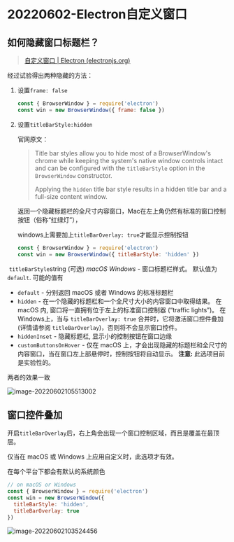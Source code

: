 # 20220602-Electron自定义窗口



## 如何隐藏窗口标题栏？

> [自定义窗口 | Electron (electronjs.org)](https://www.electronjs.org/zh/docs/latest/tutorial/window-customization#create-frameless-windows)

经过试验得出两种隐藏的方法：

1. 设置`frame: false`

   ```js
   const { BrowserWindow } = require('electron')
   const win = new BrowserWindow({ frame: false })
   ```

2. 设置`titleBarStyle:hidden`

   官网原文：

   > Title bar styles allow you to hide most of a BrowserWindow's chrome while keeping the system's native window controls intact and can be configured with the `titleBarStyle` option in the `BrowserWindow` constructor.
   >
   > Applying the `hidden` title bar style results in a hidden title bar and a full-size content window.

   返回一个隐藏标题栏的全尺寸内容窗口，Mac在左上角仍然有标准的窗口控制按钮（俗称“红绿灯”），

   windows上需要加上`titleBarOverlay: true`才能显示控制按钮

   ```js
   const { BrowserWindow } = require('electron')
   const win = new BrowserWindow({ titleBarStyle: 'hidden' })
   ```

​	`titleBarStyle`string (可选) *macOS* *Windows* - 窗口标题栏样式。 默认值为 `default`. 可能的值有

- `default` - 分别返回 macOS 或者 Windows 的标准标题栏
- `hidden` - 在一个隐藏的标题栏和一个全尺寸大小的内容窗口中取得结果。 在 macOS 内, 窗口将一直拥有位于左上的标准窗口控制器 (“traffic lights”)。 在 Windows上，当与 `titleBarOverlay: true` 合并时，它将激活窗口控件叠加(详情请参阅 `titleBarOverlay`)，否则将不会显示窗口控件。
- `hiddenInset` - 隐藏标题栏, 显示小的控制按钮在窗口边缘
- `customButtonsOnHover` - 仅在 macOS 上，才会出现隐藏的标题栏和全尺寸的内容窗口，当在窗口左上部悬停时，控制按钮将自动显示。 **注意:** 此选项目前是实验性的。

两者的效果一致

![image-20220602105513002](https://s2.loli.net/2022/06/02/EOdky6pSPQtqN4g.png)

## 窗口控件叠加

开启`titleBarOverlay`后，右上角会出现一个窗口控制区域，而且是覆盖在最顶层。

仅当在 macOS 或 Windows 上应用自定义时，此选项才有效。

在每个平台下都会有默认的系统颜色

```js
// on macOS or Windows
const { BrowserWindow } = require('electron')
const win = new BrowserWindow({
  titleBarStyle: 'hidden',
  titleBarOverlay: true
})
```

![image-20220602103524456](https://s2.loli.net/2022/06/02/Ic7PxST95QWk64s.png)